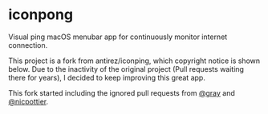 # iconpong
Visual ping macOS menubar app for continuously monitor internet connection.

This project is a fork from antirez/iconping, which copyright notice is shown below.
Due to the inactivity of the original project (Pull requests waiting there for years), I decided to keep improving this great app.

This fork started including the ignored pull requests from [@gray](https://github.com/gray) and [@nicpottier](https://github.com/nicpottier).
